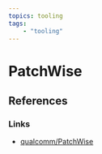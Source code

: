 ```yaml
---
topics: tooling
tags:
    - "tooling"
---
```


# PatchWise

## References

### Links

- [qualcomm/PatchWise](https://github.com/qualcomm/PatchWise)
